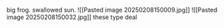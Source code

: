 big frog. swallowed sun.  ![[Pasted image 20250208150009.jpg]] ![[Pasted image 20250208150032.jpg]] these type deal